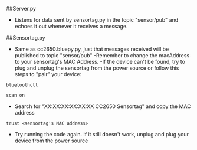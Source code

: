 ##Server.py
- Listens for data sent by sensortag.py in the topic "sensor/pub" and echoes it out whenever it receives a message. 

##Sensortag.py 
- Same as cc2650.bluepy.py, just that messages received will be published to topic "sensor/pub" 
-Remember to change the macAddress to your sensortag's MAC Address.
-If the device can't be found, try to plug and unplug the sensortag from the power source or follow this steps to "pair" your device:

`bluetoothctl`

`scan on`

- Search for "XX:XX:XX:XX:XX:XX CC2650 Sensortag" and copy the MAC address

`trust <sensortag's MAC address>`

- Try running the code again. If it still doesn't work, unplug and plug your device from the power source

